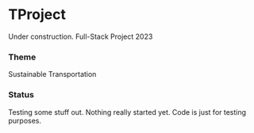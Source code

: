 # TProject
Under construction. Full-Stack Project 2023

### Theme
Sustainable Transportation

### Status
Testing some stuff out. Nothing really started yet. Code is just for testing purposes.
